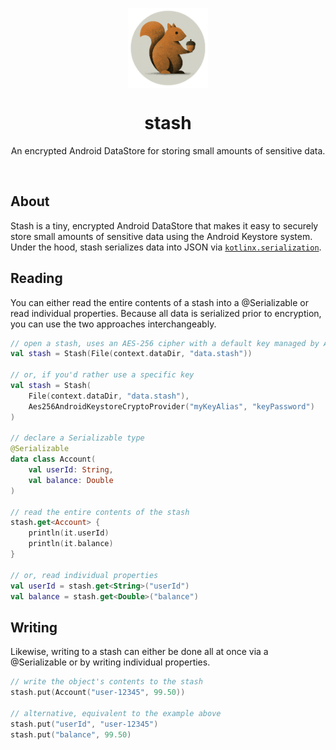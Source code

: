 <p align="center">
    <img width="128" src="icon.png" align="center" alt="Stash" />
    <h1 align="center">stash</h1>
    <p align="center">An encrypted Android DataStore for storing small amounts of sensitive data.</p>
    <p><br/></p>
</p>

## About
Stash is a tiny, encrypted Android DataStore that makes it easy to securely store small amounts of sensitive data using the Android Keystore system. Under the hood, stash serializes data into JSON via [`kotlinx.serialization`](https://github.com/Kotlin/kotlinx.serialization/blob/master/docs/serialization-guide.md).

## Reading
You can either read the entire contents of a stash into a @Serializable or read individual properties. Because all data is serialized prior to encryption, you can use the two approaches interchangeably.
```kotlin
// open a stash, uses an AES-256 cipher with a default key managed by Android Keystore
val stash = Stash(File(context.dataDir, "data.stash"))

// or, if you'd rather use a specific key
val stash = Stash(
    File(context.dataDir, "data.stash"),
    Aes256AndroidKeystoreCryptoProvider("myKeyAlias", "keyPassword")
)

// declare a Serializable type
@Serializable
data class Account(
    val userId: String,
    val balance: Double
)

// read the entire contents of the stash
stash.get<Account> {
    println(it.userId)
    println(it.balance)
}

// or, read individual properties
val userId = stash.get<String>("userId")
val balance = stash.get<Double>("balance")
```

## Writing
Likewise, writing to a stash can either be done all at once via a @Serializable or by writing individual properties.
```kotlin
// write the object's contents to the stash
stash.put(Account("user-12345", 99.50))

// alternative, equivalent to the example above
stash.put("userId", "user-12345")
stash.put("balance", 99.50)
```
